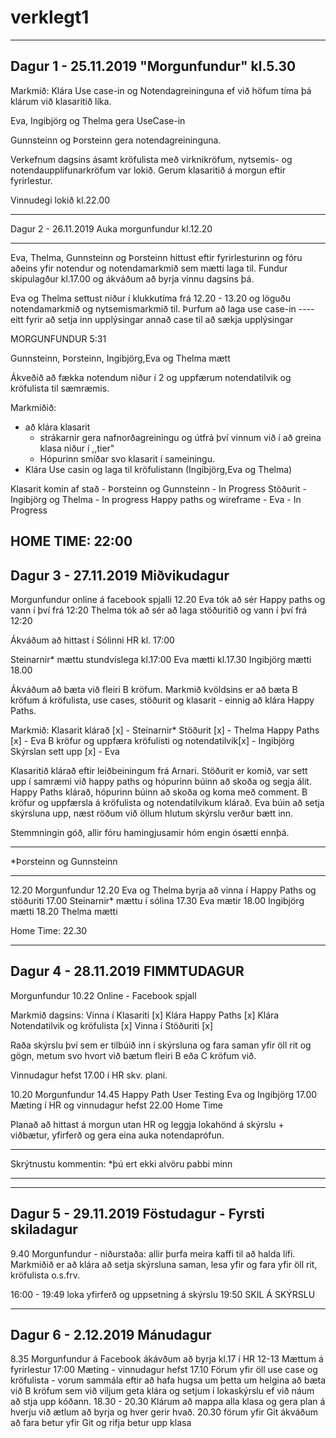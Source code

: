 # verklegt1



---------------------------------------------------------------------------------------------
Dagur 1 - 25.11.2019
"Morgunfundur" kl.5.30
--------------------------------------------------------------------------------------------
Markmið:
  Klára Use case-in og Notendagreininguna ef við höfum tíma þá klárum við klasaritið líka.
  
Eva, Ingibjörg og Thelma gera UseCase-in

Gunnsteinn og Þorsteinn gera notendagreininguna.

Verkefnum dagsins ásamt kröfulista með virknikröfum, nytsemis- og notendaupplifunarkröfum var lokið. Gerum klasaritið á morgun eftir fyrirlestur.

Vinnudegi lokið kl.22.00

---------------------------------------------------------------------------------------------
Dagur 2 - 26.11.2019
Auka morgunfundur kl.12.20
_____________________________________________________________________________________________

Eva, Thelma, Gunnsteinn og Þorsteinn hittust eftir fyrirlesturinn og fóru aðeins yfir notendur og notendamarkmið sem mætti laga til.
Fundur skipulagður kl.17.00 og ákváðum að byrja vinnu dagsins þá.

Eva og Thelma settust niður í klukkutíma frá 12.20 - 13.20 og löguðu notendamarkmið og nytsemismarkmið til.
Þurfum að laga use case-in ---- eitt fyrir að setja inn upplýsingar annað case til að sækja upplýsingar

MORGUNFUNDUR 5:31

Gunnsteinn, Þorsteinn, Ingibjörg,Eva og Thelma mætt

Ákveðið að fækka notendum niður í 2 og uppfærum notendatilvik og kröfulista til sæmræmis.

Markmiðið:
- að klára klasarit 
  - strákarnir gera nafnorðagreiningu og útfrá því vinnum við í að greina klasa niður í ,,tier"
  - Hópurinn smíðar svo klasarit í sameiningu.
 - Klára Use casin og laga til kröfulistann (Ingibjörg,Eva og Thelma)
 
 Klasarit komin af stað - Þorsteinn og Gunnsteinn - In Progress
 Stöðurit - Ingibjörg og Thelma - In progress
 Happy paths og wireframe - Eva - In Progress
 
 HOME TIME: 22:00
-----------------------------------------------------------------------------------------------

Dagur 3 - 27.11.2019
Miðvikudagur
------------------------------------------------------------------------------------------------

Morgunfundur online á facebook spjalli 12.20
Eva tók að sér Happy paths og vann í því frá 12:20
Thelma tók að sér að laga stöðuritið og vann í því frá 12:20

Ákváðum að hittast í Sólinni HR kl. 17:00

Steinarnir* mættu stundvíslega kl.17:00
Eva mætti kl.17.30
Ingibjörg mætti 18.00

Ákváðum að bæta við fleiri B kröfum. Markmið kvöldsins er að bæta B kröfum á kröfulista, use cases, stöðurit og klasarit - einnig að klára Happy Paths.

Markmið:
Klasarit klárað [x] - Steinarnir*
Stöðurit [x] - Thelma
Happy Paths [x] - Eva
B kröfur og uppfæra kröfulisti og notendatilvik[x] - Ingibjörg
Skýrslan sett upp [x] - Eva

Klasaritið klárað eftir leiðbeiningum frá Arnari.
Stöðurit er komið, var sett upp í samræmi við happy paths og hópurinn búinn að skoða og segja álit.
Happy Paths klárað, hópurinn búinn að skoða og koma með comment.
B kröfur og uppfærsla á kröfulista og notendatilvikum klárað.
Eva búin að setja skýrsluna upp, næst röðum við öllum hlutum skýrslu verður bætt inn.

Stemmningin góð, allir fóru hamingjusamir hóm engin ósætti ennþá.

******************************************************************************************************
*Þorsteinn og Gunnsteinn
******************************************************************************************************

12.20 Morgunfundur
12.20 Eva og Thelma byrja að vinna í Happy Paths og stöðuriti
17.00 Steinarnir* mættu í sólina
17.30 Eva mætir
18.00 Ingibjörg mætti
18.20 Thelma mætti

Home Time: 22.30

--------------------------------------------------------------------------------------------------------------------
Dagur 4 - 28.11.2019
FIMMTUDAGUR
--------------------------------------------------------------------------------------------------------------------
Morgunfundur 10.22 Online - Facebook spjall

Markmið dagsins:
Vinna í Klasariti [x]
Klára Happy Paths [x]
Klára Notendatilvik og kröfulista [x]
Vinna í Stöðuriti [x]

Raða skýrslu því sem er tilbúið inn í skýrsluna og fara saman yfir öll rit og gögn, metum svo hvort við bætum fleiri B eða C kröfum við.

Vinnudagur hefst 17.00 í HR skv. plani.

10.20 Morgunfundur
14.45 Happy Path User Testing Eva og Ingibjörg
17.00 Mæting í HR og vinnudagur hefst
22.00 Home Time

Planað að hittast á morgun utan HR og leggja lokahönd á skýrslu + viðbætur, yfirferð og gera eina auka notendaprófun.


*******************************************************************************************************************
Skrýtnustu kommentin:
*þú ert ekki alvöru pabbi minn

*******************************************************************************************************************

-------------------------------------------------------------------------------------------------------------------
Dagur 5 - 29.11.2019
Föstudagur - Fyrsti skiladagur
-------------------------------------------------------------------------------------------------------------------

9.40 Morgunfundur - niðurstaða: allir þurfa meira kaffi til að halda lífi. 
Markmiðið er að klára að setja skýrsluna saman, lesa yfir og fara yfir öll rit, kröfulista o.s.frv. 

16:00 - 19:49 loka yfirferð og uppsetning á skýrslu
19:50 SKIL Á SKÝRSLU

-------------------------------------------------------------------------------------------------------------------
Dagur 6 - 2.12.2019
Mánudagur 
-------------------------------------------------------------------------------------------------------------------

8.35 Morgunfundur á Facebook ákávðum að byrja kl.17 í HR
12-13 Mættum á fyrirlestur
17:00 Mæting - vinnudagur hefst
17.10 Förum yfir öll use case og kröfulista - vorum sammála eftir að hafa hugsa um þetta um helgina að bæta við B kröfum sem við viljum geta klára og setjum í lokaskýrslu ef við náum að stja upp kóðann.
18.30 - 20.30 Klárum að mappa alla klasa og gera plan á hverju við ætlum að byrja og hver gerir hvað.
20.30 förum yfir Git ákváðum að fara betur yfir Git og rifja betur upp klasa



